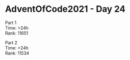 # AdventOfCode2021 - Day 24  
  
Part 1  
Time: >24h         
Rank: 11651                      

Part 2  
Time: >24h            
Rank: 11534            
  